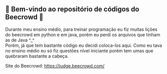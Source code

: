 ## 🎉 **Bem-vindo ao repositório de códigos do Beecrowd** 🚀

Durante meu ensino médio, para treinar programação eu fiz muitas lições do beecrowd em python e em java, porém eu perdi os arquivos que tinham as de Java ^_^
<br>
Porém, já que tem bastante código eu decidi coloca-los aqui. Como eu tava no ensino médio eu só fiz questões nível iniciante porém tem umas que quebraram bastante a cabeça.

Site do Beecrowd: https://judge.beecrowd.com/
